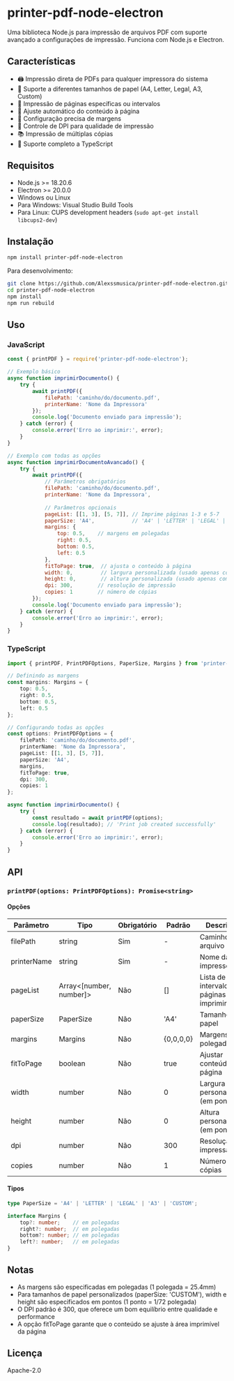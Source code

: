 # printer-pdf-node-electron

Uma biblioteca Node.js para impressão de arquivos PDF com suporte avançado a configurações de impressão. Funciona com Node.js e Electron.

## Características

- 🖨️ Impressão direta de PDFs para qualquer impressora do sistema
- 📏 Suporte a diferentes tamanhos de papel (A4, Letter, Legal, A3, Custom)
- 📑 Impressão de páginas específicas ou intervalos
- 🔄 Ajuste automático do conteúdo à página
- 📐 Configuração precisa de margens
- 🎯 Controle de DPI para qualidade de impressão
- 📚 Impressão de múltiplas cópias
- 💪 Suporte completo a TypeScript

## Requisitos

- Node.js >= 18.20.6
- Electron >= 20.0.0
- Windows ou Linux
- Para Windows: Visual Studio Build Tools
- Para Linux: CUPS development headers (`sudo apt-get install libcups2-dev`)

## Instalação

```bash
npm install printer-pdf-node-electron
```

Para desenvolvimento:
```bash
git clone https://github.com/Alexssmusica/printer-pdf-node-electron.git
cd printer-pdf-node-electron
npm install
npm run rebuild
```

## Uso

### JavaScript

```javascript
const { printPDF } = require('printer-pdf-node-electron');

// Exemplo básico
async function imprimirDocumento() {
    try {
        await printPDF({
            filePath: 'caminho/do/documento.pdf',
            printerName: 'Nome da Impressora'
        });
        console.log('Documento enviado para impressão');
    } catch (error) {
        console.error('Erro ao imprimir:', error);
    }
}

// Exemplo com todas as opções
async function imprimirDocumentoAvancado() {
    try {
        await printPDF({
            // Parâmetros obrigatórios
            filePath: 'caminho/do/documento.pdf',
            printerName: 'Nome da Impressora',
            
            // Parâmetros opcionais
            pageList: [[1, 3], [5, 7]], // Imprime páginas 1-3 e 5-7
            paperSize: 'A4',            // 'A4' | 'LETTER' | 'LEGAL' | 'A3' | 'CUSTOM'
            margins: {
                top: 0.5,    // margens em polegadas
                right: 0.5,
                bottom: 0.5,
                left: 0.5
            },
            fitToPage: true,  // ajusta o conteúdo à página
            width: 0,         // largura personalizada (usado apenas com paperSize: 'CUSTOM')
            height: 0,        // altura personalizada (usado apenas com paperSize: 'CUSTOM')
            dpi: 300,        // resolução de impressão
            copies: 1        // número de cópias
        });
        console.log('Documento enviado para impressão');
    } catch (error) {
        console.error('Erro ao imprimir:', error);
    }
}
```

### TypeScript

```typescript
import { printPDF, PrintPDFOptions, PaperSize, Margins } from 'printer-pdf-node-electron';

// Definindo as margens
const margins: Margins = {
    top: 0.5,
    right: 0.5,
    bottom: 0.5,
    left: 0.5
};

// Configurando todas as opções
const options: PrintPDFOptions = {
    filePath: 'caminho/do/documento.pdf',
    printerName: 'Nome da Impressora',
    pageList: [[1, 3], [5, 7]],
    paperSize: 'A4',
    margins,
    fitToPage: true,
    dpi: 300,
    copies: 1
};

async function imprimirDocumento() {
    try {
        const resultado = await printPDF(options);
        console.log(resultado); // 'Print job created successfully'
    } catch (error) {
        console.error('Erro ao imprimir:', error);
    }
}
```

## API

### `printPDF(options: PrintPDFOptions): Promise<string>`

#### Opções

| Parâmetro    | Tipo                      | Obrigatório | Padrão  | Descrição                                    |
|--------------|---------------------------|-------------|---------|----------------------------------------------|
| filePath     | string                    | Sim         | -       | Caminho do arquivo PDF                       |
| printerName  | string                    | Sim         | -       | Nome da impressora                           |
| pageList     | Array<[number, number]>   | Não         | []      | Lista de intervalos de páginas para imprimir |
| paperSize    | PaperSize                 | Não         | 'A4'    | Tamanho do papel                            |
| margins      | Margins                   | Não         | {0,0,0,0}| Margens em polegadas                        |
| fitToPage    | boolean                   | Não         | true    | Ajustar conteúdo à página                   |
| width        | number                    | Não         | 0       | Largura personalizada (em pontos)            |
| height       | number                    | Não         | 0       | Altura personalizada (em pontos)             |
| dpi          | number                    | Não         | 300     | Resolução de impressão                       |
| copies       | number                    | Não         | 1       | Número de cópias                             |

#### Tipos

```typescript
type PaperSize = 'A4' | 'LETTER' | 'LEGAL' | 'A3' | 'CUSTOM';

interface Margins {
    top?: number;    // em polegadas
    right?: number;  // em polegadas
    bottom?: number; // em polegadas
    left?: number;   // em polegadas
}
```

## Notas

- As margens são especificadas em polegadas (1 polegada = 25.4mm)
- Para tamanhos de papel personalizados (paperSize: 'CUSTOM'), width e height são especificados em pontos (1 ponto = 1/72 polegada)
- O DPI padrão é 300, que oferece um bom equilíbrio entre qualidade e performance
- A opção fitToPage garante que o conteúdo se ajuste à área imprimível da página

## Licença

Apache-2.0
